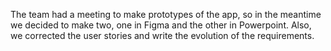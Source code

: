 The team had a meeting to make prototypes of the app, so in the meantime we decided to make two, one in Figma and the other in Powerpoint. Also, we corrected the user stories and write the evolution of the requirements. 
